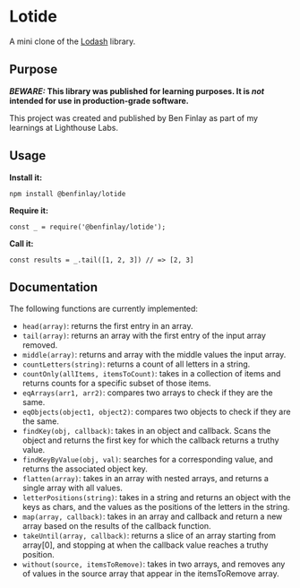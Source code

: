 # Lotide

A mini clone of the [Lodash](https://lodash.com) library.

## Purpose

**_BEWARE:_ This library was published for learning purposes. It is _not_ intended for use in production-grade software.**

This project was created and published by Ben Finlay as part of my learnings at Lighthouse Labs. 

## Usage

**Install it:**

`npm install @benfinlay/lotide`

**Require it:**

`const _ = require('@benfinlay/lotide');`

**Call it:**

`const results = _.tail([1, 2, 3]) // => [2, 3]`

## Documentation

The following functions are currently implemented:


* `head(array)`: returns the first entry in an array.
* `tail(array)`: returns an array with the first entry of the input array removed.
* `middle(array)`: returns and array with the middle values the input array.
* `countLetters(string)`: returns a count of all letters in a string.
* `countOnly(allItems, itemsToCount)`: takes in a collection of items and returns counts for a specific subset of those items. 
* `eqArrays(arr1, arr2)`: compares two arrays to check if they are the same.
* `eqObjects(object1, object2)`: compares two objects to check if they are the same.
* `findKey(obj, callback)`: takes in an object and callback. Scans the object and returns the first key for which the callback returns a truthy value.
* `findKeyByValue(obj, val)`: searches for a corresponding value, and returns the associated object key.
* `flatten(array)`: takes in an array with nested arrays, and returns a single array with all values.
* `letterPositions(string)`: takes in a string and returns an object with the keys as chars, and the values as the positions of the letters in the string.
* `map(array, callback)`: takes in an array and callback and return a new array based on the results of the callback function.
* `takeUntil(array, callback)`: returns a slice of an array starting from array[0], and stopping at when the callback value reaches a truthy position.
* `without(source, itemsToRemove)`: takes in two arrays, and removes any of values in the source array that appear in the itemsToRemove array.